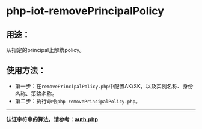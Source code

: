 # php-iot-removePrincipalPolicy

## 用途：

从指定的principal上解绑policy。

## 使用方法：

* 第一步：在`removePrincipalPolicy.php`中配置AK/SK，以及实例名称、身份名称、策略名称。
* 第二步：执行命令`php removePrincipalPolicy.php`。

---

**认证字符串的算法，请参考：[auth.php](../../authorization/auth.php)**